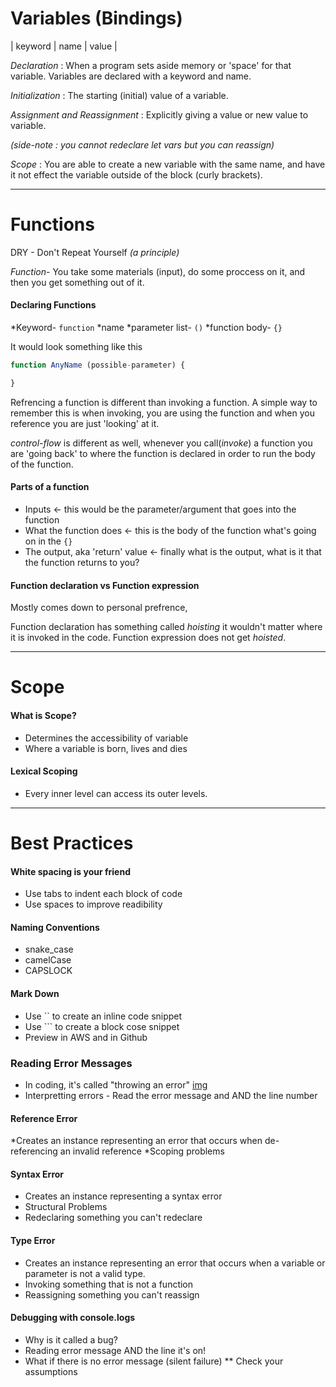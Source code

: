 # Variables (Bindings)

| keyword | name | value |

_Declaration_ : When a program sets aside memory or 'space' for that variable.
Variables are declared with a keyword and name.

_Initialization_ : The starting (initial) value of a variable.

_Assignment and Reassignment_ : Explicitly giving a value or new value to variable.

_(side-note : you cannot redeclare let vars but you can reassign)_

_Scope_ : You are able to create a new variable with the same name, and have it 
not effect the variable outside of the block (curly brackets).

___

# Functions 

DRY - Don't Repeat Yourself _(a principle)_

_Function_- You take some materials (input), do some proccess on it, and then you
get something out of it. 

#### Declaring Functions

*Keyword- `function`
*name 
*parameter list- `()`
*function body- `{}`

It would look something like this 

```javascript
function AnyName (possible-parameter) {

}
```

Refrencing a function is different than invoking a function. A simple way to 
remember this is when invoking, you are using the function and when you reference
you are just 'looking' at it.

_control-flow_ is different as well, whenever you call(_invoke_) a function 
you are 'going back' to where the function is declared in order to run the body
of the function.

#### Parts of a function

* Inputs <- this would be the parameter/argument that goes into the function
* What the function does <- this is the body of the function what's going on in
the `{}`
* The output, aka 'return' value <- finally what is the output, what is it that
the function returns to you?

#### Function declaration vs Function expression

Mostly comes down to personal prefrence, 

Function declaration has something called _hoisting_ it wouldn't matter where it
is invoked in the code. Function expression does not get _hoisted_.

___

# Scope

#### What is Scope? 

* Determines the accessibility of variable 
* Where a variable is born, lives and dies

#### Lexical Scoping 

* Every inner level can access its outer levels.

___

# Best Practices 

#### White spacing is your friend 

* Use tabs to indent each block of code 
* Use spaces to improve readibility 

#### Naming Conventions
* snake_case
* camelCase
* CAPSLOCK

#### Mark Down 

* Use `` to create an inline code snippet
* Use ``` to create a block cose snippet 
* Preview in AWS and in Github

### Reading Error Messages

* In coding, it's called "throwing an error" 
[img](https://thumbs.dreamstime.com/b/hot-potato-20892390.jpg)
* Interpretting errors - Read the error message and AND the line number

#### Reference Error

*Creates an instance representing an error that occurs when de-referencing an 
invalid reference 
*Scoping problems

#### Syntax Error
* Creates an instance representing a syntax error
* Structural Problems
* Redeclaring something you can't redeclare

#### Type Error
* Creates an instance representing an error that occurs when a variable or 
parameter is not a valid type.
* Invoking something that is not a function 
* Reassigning something you can't reassign 

#### Debugging with console.logs

* Why is it called a bug? 
* Reading error message AND the line it's on! 
* What if there is no error message (silent failure)
** Check your assumptions

